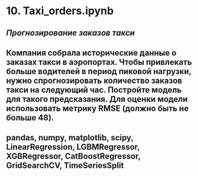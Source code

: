 # 10. Taxi_orders.ipynb
## ***Прогнозирование заказов такси***
## Компания собрала исторические данные о заказах такси в аэропортах. Чтобы привлекать больше водителей в период пиковой нагрузки, нужно спрогнозировать количество заказов такси на следующий час. Постройте модель для такого предсказания. Для оценки модели использовать метрику RMSE (должно быть не больше 48).
## pandas, numpy, matplotlib, scipy, LinearRegression, LGBMRegressor, XGBRegressor, CatBoostRegressor, GridSearchCV, TimeSeriesSplit
